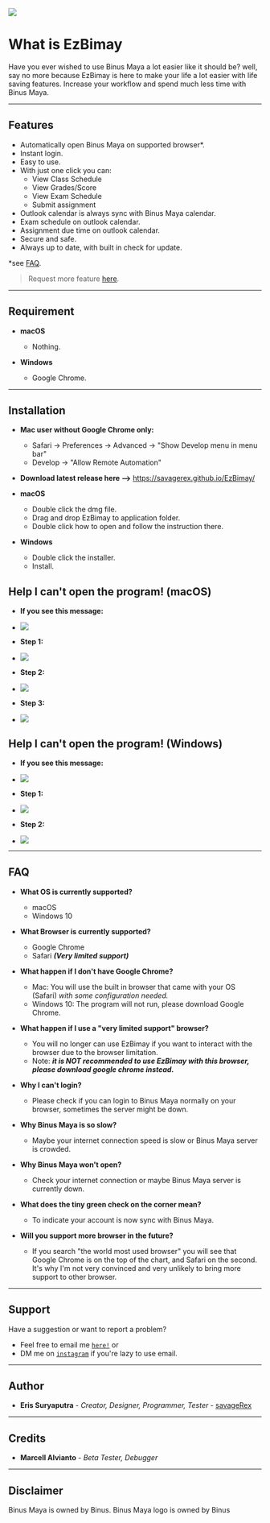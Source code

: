 ![](ezBimay.png)

# What is EzBimay
Have you ever wished to use Binus Maya a lot easier like it should be? well, say no more because EzBimay is here to 
make your life a lot easier with life saving features. Increase your workflow and spend much less time with Binus Maya.

---

## Features
- Automatically open Binus Maya on supported browser*.
- Instant login.
- Easy to use.
- With just one click you can:
   - View Class Schedule
   - View Grades/Score
   - View Exam Schedule
   - Submit assignment
- Outlook calendar is always sync with Binus Maya calendar.
- Exam schedule on outlook calendar.
- Assignment due time on outlook calendar.
- Secure and safe.
- Always up to date, with built in check for update.

*see [FAQ](#faq).

> Request more feature [here](#support).

---

## Requirement

- **macOS**
   - Nothing.
   <!--- - Java 8 for macOS, download <a href="https://download.oracle.com/otn/java/jdk/8u212-b10/59066701cf1a433da9770636fbc4c9aa/jdk-8u212-macosx-x64.dmg" target="_blank">`here`</a> (You need to login)
   --->
   
- **Windows**
   - Google Chrome.
   <!--- - Java 8 for Windows, download <a href="https://download.oracle.com/otn/java/jdk/8u212-b10/59066701cf1a433da9770636fbc4c9aa/jdk-8u212-windows-x64.exe" target="_blank">`here`</a> (You need to login))
   --->
      
---

## Installation

- **Mac user without Google Chrome only:**
   - Safari -> Preferences -> Advanced -> "Show Develop menu in menu bar"
   - Develop -> "Allow Remote Automation"

- **Download latest release here -->** https://savagerex.github.io/EzBimay/

- **macOS**
   - Double click the dmg file.
   - Drag and drop EzBimay to application folder.
   - Double click how to open and follow the instruction there.

- **Windows**
   - Double click the installer.
   - Install.
         
## Help I can't open the program! (macOS)

   - **If you see this message:**
   - ![](Tutorial%20Images/mac1.jpg)


   - **Step 1:**
   - ![](Tutorial%20Images/mac2.jpg)


   - **Step 2:**
   - ![](Tutorial%20Images/mac3.jpg)


   - **Step 3:**
   - ![](Tutorial%20Images/mac4.jpg)
      
## Help I can't open the program! (Windows)

   - **If you see this message:**
   - ![](Tutorial%20Images/win1.jpg)


   - **Step 1:**
   - ![](Tutorial%20Images/win2.jpg)


   - **Step 2:**
   - ![](Tutorial%20Images/win3.jpg)

---

## FAQ

- **What OS is currently supported?**
   - macOS
   - Windows 10

- **What Browser is currently supported?**
   - Google Chrome
   - Safari ***(Very limited support)***

- **What happen if I don't have Google Chrome?**
   - Mac: You will use the built in browser that came with your OS (Safari) *with some configuration needed.*
   - Windows 10: The program will not run, please download Google Chrome.

- **What happen if I use a "very limited support" browser?**
   - You will no longer can use EzBimay if you want to interact with the browser due to the browser limitation.
   - Note: ***it is NOT recommended to use EzBimay with this browser, please download google chrome instead.***

- **Why I can't login?**
   - Please check if you can login to Binus Maya normally on your browser, sometimes the server might be down.

- **Why Binus Maya is so slow?**
   - Maybe your internet connection speed is slow or Binus Maya server is crowded.

- **Why Binus Maya won't open?**
   - Check your internet connection or maybe Binus Maya server is currently down.

- **What does the tiny green check on the corner mean?**
   - To indicate your account is now sync with Binus Maya.

- **Will you support more browser in the future?**
   - If you search "the world most used browser" you will see that Google Chrome is on the top of the chart, and Safari on the second. It's why I'm not very convinced and very unlikely to bring more support to other browser.

---

## Support

Have a suggestion or want to report a problem?

- Feel free to email me <a href="mailto:eris77cool@gmail.com" target="_blank">`here!`</a> or
- DM me on <a href="http://instagram.com/eris.ky" target="_blank">`instagram`</a> if you're lazy to use email.

---

## Author
* **Eris Suryaputra** - *Creator, Designer, Programmer, Tester* - [savageRex](https://github.com/savageRex)

---

## Credits
* **Marcell Alvianto** - *Beta Tester, Debugger*

---

## Disclaimer
Binus Maya is owned by Binus.
Binus Maya logo is owned by Binus
